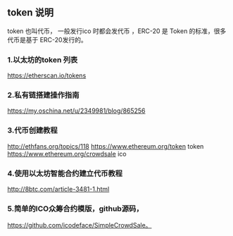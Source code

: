 
##  token 说明 
token 也叫代币， 一般发行ico 时都会发代币 ，ERC-20 是 Token 的标准，很多代币是基于 ERC-20发行的。 

### 1.以太坊的token 列表 
https://etherscan.io/tokens

### 2.私有链搭建操作指南
https://my.oschina.net/u/2349981/blog/865256

### 3.代币创建教程
http://ethfans.org/topics/118
https://www.ethereum.org/token   token
https://www.ethereum.org/crowdsale   ico

### 4.使用以太坊智能合约建立代币教程
http://8btc.com/article-3481-1.html

### 5.简单的ICO众筹合约模版，github源码，
https://github.com/icodeface/SimpleCrowdSale。
